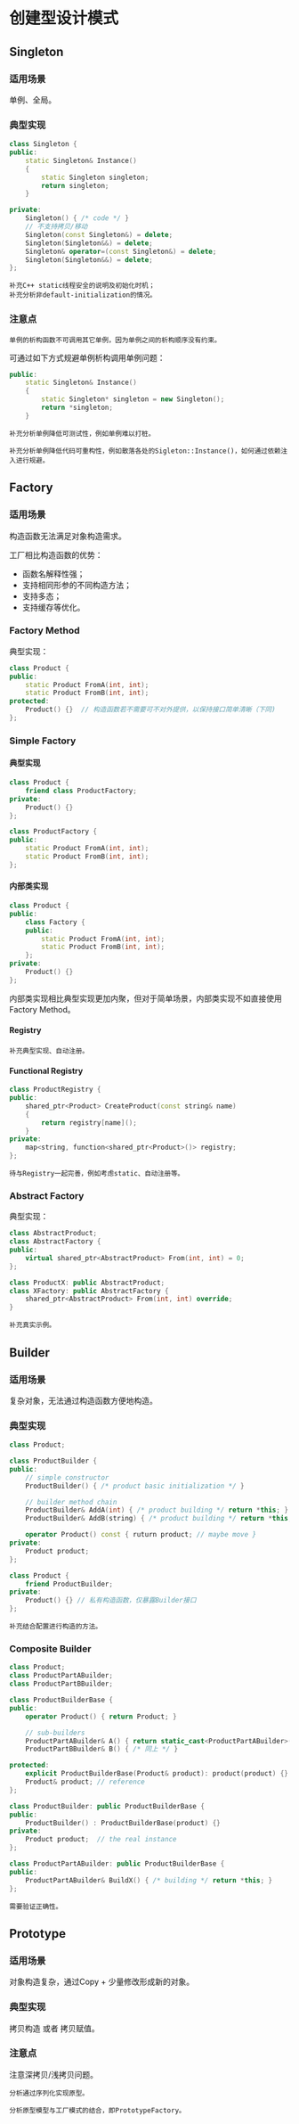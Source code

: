 # 创建型设计模式

## Singleton

### 适用场景

单例、全局。

### 典型实现

```cpp
class Singleton {
public:
    static Singleton& Instance()
    {
        static Singleton singleton;
        return singleton;
    }

private:
    Singleton() { /* code */ }
    // 不支持拷贝/移动
    Singleton(const Singleton&) = delete;
    Singleton(Singleton&&) = delete;
    Singleton& operator=(const Singleton&) = delete;
    Singleton(Singleton&&) = delete;
};
```

```{note}
补充C++ static线程安全的说明及初始化时机；
补充分析非default-initialization的情况。
```

### 注意点

```{note}
单例的析构函数不可调用其它单例，因为单例之间的析构顺序没有约束。
```

可通过如下方式规避单例析构调用单例问题：

```cpp
public:
    static Singleton& Instance()
    {
        static Singleton* singleton = new Singleton();
        return *singleton;
    }
```

```{note}
补充分析单例降低可测试性，例如单例难以打桩。
```

```{note}
补充分析单例降低代码可重构性，例如散落各处的Sigleton::Instance()，如何通过依赖注入进行规避。
```

## Factory

### 适用场景

构造函数无法满足对象构造需求。

工厂相比构造函数的优势：

- 函数名解释性强；
- 支持相同形参的不同构造方法；
- 支持多态；
- 支持缓存等优化。

### Factory Method

典型实现：

```cpp
class Product {
public:
    static Product FromA(int, int);
    static Product FromB(int, int);
protected:
    Product() {}  // 构造函数若不需要可不对外提供，以保持接口简单清晰（下同)
};
```

### Simple Factory

#### 典型实现

```cpp
class Product {
    friend class ProductFactory;
private:
    Product() {}    
};

class ProductFactory {
public:
    static Product FromA(int, int);
    static Product FromB(int, int);
};
```

#### 内部类实现

```cpp
class Product {
public:
    class Factory {
    public:
        static Product FromA(int, int);
        static Product FromB(int, int);
    };
private:
    Product() {}
};
```

内部类实现相比典型实现更加内聚，但对于简单场景，内部类实现不如直接使用Factory Method。

#### Registry

```{note}
补充典型实现、自动注册。
```

#### Functional Registry

```cpp
class ProductRegistry {
public:
    shared_ptr<Product> CreateProduct(const string& name)
    {
        return registry[name]();
    }
private:
    map<string, function<shared_ptr<Product>()> registry;
};
```

```{note}
待与Registry一起完善，例如考虑static、自动注册等。
```

### Abstract Factory

典型实现：

```cpp
class AbstractProduct;
class AbstractFactory {
public:
    virtual shared_ptr<AbstractProduct> From(int, int) = 0;
};

class ProductX: public AbstractProduct;
class XFactory: public AbstractFactory {
    shared_ptr<AbstractProduct> From(int, int) override;
}
```

```{note}
补充真实示例。
```

## Builder

### 适用场景

复杂对象，无法通过构造函数方便地构造。

### 典型实现

```cpp
class Product;

class ProductBuilder {
public:
    // simple constructor
    ProductBuilder() { /* product basic initialization */ }

    // builder method chain
    ProductBuilder& AddA(int) { /* product building */ return *this; }
    ProductBuilder& AddB(string) { /* product building */ return *this; }

    operator Product() const { ruturn product; // maybe move }
private:
    Product product;
};

class Product {
    friend ProductBuilder;
private:
    Product() {} // 私有构造函数，仅暴露Builder接口
};
```

```{note}
补充结合配置进行构造的方法。
```

### Composite Builder

```cpp
class Product;
class ProductPartABuilder;
class ProductPartBBuilder;

class ProductBuilderBase {
public:
    operator Product() { return Product; }

    // sub-builders
    ProductPartABuilder& A() { return static_cast<ProductPartABuilder>(*this); }
    ProductPartBBuilder& B() { /* 同上 */ }

protected:
    explicit ProductBuilderBase(Product& product): product(product) {}
    Product& product; // reference
};

class ProductBuilder: public ProductBuilderBase {
public:
    ProductBuilder() : ProductBuilderBase(product) {}
private:
    Product product;  // the real instance
};

class ProductPartABuilder: public ProductBuilderBase {
public:
    ProductPartABuilder& BuildX() { /* building */ return *this; }
};
```

```{note}
需要验证正确性。
```

## Prototype

### 适用场景

对象构造复杂，通过Copy + 少量修改形成新的对象。

### 典型实现

拷贝构造 或者 拷贝赋值。

### 注意点

注意深拷贝/浅拷贝问题。

```{note}
分析通过序列化实现原型。
```

```{note}
分析原型模型与工厂模式的结合，即PrototypeFactory。
```